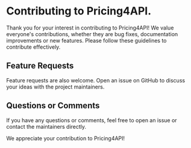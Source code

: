 # Contributing to Pricing4API.

Thank you for your interest in contributing to Pricing4API! We value everyone's contributions, whether they are bug fixes, documentation improvements or new features. Please follow these guidelines to contribute effectively.

## Feature Requests

Feature requests are also welcome. Open an issue on GitHub to discuss your ideas with the project maintainers.

## Questions or Comments

If you have any questions or comments, feel free to open an issue or contact the maintainers directly.

We appreciate your contribution to Pricing4API!
